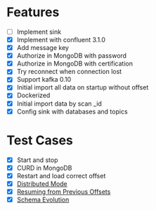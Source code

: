 # Features
* [ ] Implement sink
* [x] Implement with confluent 3.1.0
* [x] Add message key
* [x] Authorize in MongoDB with password
* [x] Authorize in MongoDB with certification
* [x] Try reconnect when connection lost
* [x] Support kafka 0.10
* [x] Initial import all data on startup without offset
* [x] Dockerized
* [x] Initial import data by scan _id
* [x] Config sink with databases and topics

# Test Cases
* [x] Start and stop
* [x] CURD in MongoDB
* [x] Restart and load correct offset
* [x] [Distributed Mode](http://docs.confluent.io/3.0.0/connect/userguide.html#distributed-mode)
* [x] [Resuming from Previous Offsets](http://docs.confluent.io/3.0.0/connect/devguide.html#resuming-from-previous-offsets)
* [x] [Schema Evolution](http://docs.confluent.io/3.0.0/connect/devguide.html#schema-evolution)
